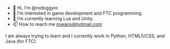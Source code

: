 - 👋 Hi, I’m @rodoggyro
- 👀 I’m interested in game development and FTC programming.
- 🌱 I’m currently learning Lua and Unity.
- 📫 How to reach me rowans@hotmail.com

I am always trying to learn and I currently work in Python, HTML5/CSS, and Java (for FTC).
<!---
rodoggyro/rodoggyro is a ✨ special ✨ repository because its `README.md` (this file) appears on your GitHub profile.
You can click the Preview link to take a look at your changes.
--->
